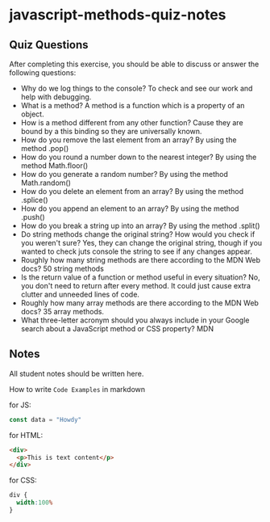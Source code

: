 # javascript-methods-quiz-notes

## Quiz Questions

After completing this exercise, you should be able to discuss or answer the following questions:

- Why do we log things to the console?
To check and see our work and help with debugging.
- What is a method?
A method is a function which is a property of an object.
- How is a method different from any other function?
Cause they are bound by a this binding so they are universally known.
- How do you remove the last element from an array?
By using the method .pop()
- How do you round a number down to the nearest integer?
By using the method Math.floor()
- How do you generate a random number?
By using the method Math.random()
- How do you delete an element from an array?
By using the method .splice()
- How do you append an element to an array?
By using the method .push()
- How do you break a string up into an array?
By using the method .split()
- Do string methods change the original string? How would you check if you weren't sure?
Yes, they can change the original string, though if you wanted to check juts console the string to see if any changes appear.
- Roughly how many string methods are there according to the MDN Web docs?
50 string methods
- Is the return value of a function or method useful in every situation?
No, you don't need to return after every method. It could just cause extra clutter and unneeded lines of code.
- Roughly how many array methods are there according to the MDN Web docs?
35 array methods.
- What three-letter acronym should you always include in your Google search about a JavaScript method or CSS property?
MDN
## Notes

All student notes should be written here.


How to write `Code Examples` in markdown

for JS:
```javascript
const data = "Howdy"
```

for HTML:
```html
<div>
  <p>This is text content</p>
</div>
```

for CSS:
```css
div {
  width:100%
}
```
